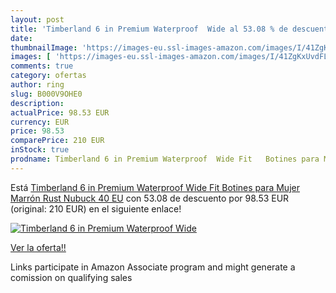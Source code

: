 ```yaml
---
layout: post
title: 'Timberland 6 in Premium Waterproof  Wide al 53.08 % de descuento'
date: 
thumbnailImage: 'https://images-eu.ssl-images-amazon.com/images/I/41ZgKxUvdFL._SL200_.jpg'
images: [ 'https://images-eu.ssl-images-amazon.com/images/I/41ZgKxUvdFL._SL200_.jpg' ]
comments: true
category: ofertas
author: ring
slug: B000V9OHE0
description:
actualPrice: 98.53 EUR
currency: EUR
price: 98.53
comparePrice: 210 EUR
inStock: true
prodname: Timberland 6 in Premium Waterproof  Wide Fit   Botines para Mujer  Marrón  Rust Nubuck   40 EU
---
```


Está [Timberland 6 in Premium Waterproof  Wide Fit   Botines para Mujer  Marrón  Rust Nubuck   40 EU](https://www.amazon.es/dp/B000V9OHE0/?tag=tolees-21) con 53.08 de descuento por 98.53 EUR (original: 210 EUR) en el siguiente enlace!

[![Timberland 6 in Premium Waterproof  Wide](https://images-eu.ssl-images-amazon.com/images/I/41ZgKxUvdFL._SL200_.jpg)](https://www.amazon.es/dp/B000V9OHE0/?tag=tolees-21)

[Ver la oferta!!](https://www.amazon.es/dp/B000V9OHE0/?tag=tolees-21)

Links participate in Amazon Associate program and might generate a comission on qualifying sales


